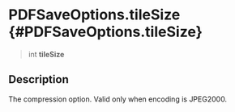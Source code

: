 PDFSaveOptions.tileSize {#PDFSaveOptions.tileSize}
=======================

> int **tileSize**

Description
-----------

The compression option. Valid only when encoding is JPEG2000.
